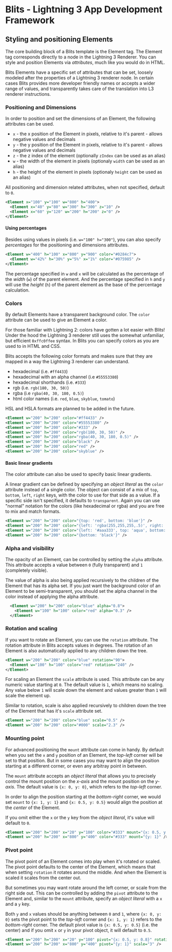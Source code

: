 # Blits - Lightning 3 App Development Framework

## Styling and positioning Elements

The core building block of a Blits template is the Element tag. The Element tag corresponds directly to a node in the Lightning 3 Renderer. You can style and position Elements via _attributes_, much like you would do in HTML.

Blits Elements have a specific set of attributes that can be set, loosely modeled after the properties of a Lightning 3 renderer node. In certain cases Blits provides more developer friendly names or accepts a wider range of values, and transparently takes care of the translation into L3 renderer instructions.

### Positioning and Dimensions

In order to position and set the dimensions of an Element, the following attributes can be used.

  - `x` - the x position of the Element in pixels, relative to it's parent - allows negative values and decimals
  - `y` - the y position of the Element in pixels, relative to it's parent - allows negative values and decimals
  - `z` - the z index of the element (optionally `zIndex` can be used as an alias)
  - `w` - the width of the element in pixels (optionaly `width` can be used as an alias)
  - `h` - the height of the element in pixels (optionaly `height` can be used as an alias)

All positioning and dimension related attributes, when not specified, default to `0`.

```xml
<Element x="100" y="100" w="800" h="400">
  <Element x="40" y="80" w="300" h="300" z="10" />
  <Element x="60" y="120" w="200" h="200" z="0" />
</Element>
```

#### Using percentages

Besides using values in pixels (i.e. `w="100" h="300"`), you can also specify _percentages_ for the positioning and dimensions attributes.

```xml
<Element w="400" h="100" x="800" y="900" color="#0284c7">
  <Element w="42%" h="30%" y="5%" x="1%" color="#075985" />
</Element>
```
The percentage specified in `w` and `x` will be calculated as the percentage of the _width_ (`w`) of the parent element.
And the percentage specified in `h` and `y` will use the _height_ (`h`) of the parent element as the base of the percentage calculation.

### Colors

By default Elements have a transparent background color. The `color` attribute can be used to give an Element a color.

For those familiar with Lightning 2: colors have gotten a lot easier with Blits! Under the hood the Lightning 3 renderer still uses the somewhat unfamiliar, but efficient `0xffc0ffee` syntax. In Blits you can specify colors as you are used to in HTML and CSS.

Blits accepts the following color formats and makes sure that they are mapped in a way the Lightning 3 renderer can understand.

- hexadecimal (i.e. `#ff4433`)
- hexadecimal with an alpha channel (i.e `#55553380`)
- hexadecimal shorthands (i.e. `#333`)
- rgb (i.e. `rgb(180, 30, 50)`)
- rgba (i.e `rgba(40, 30, 180, 0.5)`)
- html color names (i.e. `red`, `blue`, `skyblue`, `tomato`)

HSL and HSLA formats are planned to be added in the future.

```xml
<Element w="200" h="200" color="#ff4433" />
<Element w="200" h="200" color="#55553380" />
<Element w="200" h="200" color="#333" />
<Element w="200" h="200" color="rgb(180, 30, 50)" />
<Element w="200" h="200" color="rgba(40, 30, 180, 0.5)" />
<Element w="200" h="200" color="black" />
<Element w="200" h="200" color="red" />
<Element w="200" h="200" color="skyblue" />
```

#### Basic linear gradients

The color attribute can also be used to specify basic linear gradients.

A linear gradient can be defined by specifying an _object literal_ as the `color` attribute instead of a single color. The object can consist of a mix of `top`, `bottom`, `left`, `right` keys, with the color to use for that side as a value. If a specific side isn't specified, it defaults to `transparent`. Again you can use "normal" notation for the colors (like hexadecimal or rgba) and you are free to mix and match formats.

```xml
<Element w="200" h="200" color="{top: 'red', bottom: 'blue'}" />
<Element w="200" h="200" color="{left: 'rgba(255,255,255,.5)', right: '#000'}" />
<Element w="200" h="200" color="{left: '#aaa333', top: 'aqua', bottom: rgb(255,100,20)'}" />
<Element w="200" h="200" color="{bottom: 'black'}" />
```

### Alpha and visibility

The opacity of an Element, can be controlled by setting the `alpha` attribute. This attribute accepts a value between `0` (fully transparent) and `1` (completely visible).

The value of alpha is also being applied recursively to the children of the Element that has its alpha set. If you just want the background color of an Element to be semi-transparent, you should set the alpha channel in the color instead of applying the alpha attribute.

```xml
  <Element w="200" h="200" color="blue" alpha="0.8">
    <Element w="100" h="100" color="red" alpha="0.3" />
  </Element>
```

### Rotation and scaling

If you want to rotate an Element, you can use the `rotation` attribute. The rotation attribute in Blits accepts values in degrees. The rotation of an Element is also automatically applied to any children down the tree.

```xml
<Element w="200" h="200" color="blue" rotation="90">
  <Element w="100" h="100" color="red" rotation="240" />
</Element>
```

For scaling an Element the `scale` attribute is used. This attribute can be any numeric value starting at `0`. The default value is `1`, which means no scaling. Any value below `1` will scale down the element and values greater than `1` will scale the element up.

Similar to rotation, scale is also applied recursively to children down the tree of the Element that has it's `scale` attribute set.

```xml
<Element w="200" h="200" color="blue" scale="0.5" />
<Element w="200" h="200" color="#000" scale="2.3" />
```

### Mounting point

For advanced positioning the `mount` attribute can come in handy. By default when you set the `x` and `y` position of an Element, the _top-left_ corner will be set to that position. But in some cases you may want to align the position starting at a different corner, or even any arbitray point in between.

The `mount` attribute accepts an _object literal_ that allows you to precisely control the mount position on the _x-axis_ and the mount position on the _y-axis_. The default value is `{x: 0, y: 0}`, which refers to the _top-left_ corner.

In order to align the position starting at the _bottom-right_ corner, we would set `mount` to `{x: 1, y: 1}` and `{x: 0.5, y: 0.5}` would align the position at the _center_ of the Element.

If you omit either the `x` or the `y` key from the _object literal_, it's value will default to `0`.

```xml
<Element w="200" h="200" x="20" y="100" color="#333" mount="{x: 0.5, y: 0.8}" />
<Element w="200" h="200" x="800" y="400" color="#333" mount="{y: 1}" />
```

### Pivot point

The pivot point of an Element comes into play when it's rotated or scaled. The pivot point defaults to the center of the Element, which means that when setting `rotation` it rotates around the middle. And when the Element is scaled it scales from the center out.

But sometimes you may want rotate around the left corner, or scale from the right side out. This can be controlled by adding the `pivot` attribute to the Element and, similar to the `mount` attribute, specify an _object literal_ with a `x` and a `y` key.

Both `y` and `x` values should be anything between `0` and `1`, where `{x: 0, y: 0}` sets the pivot point to the _top-left_ corner and `{x: 1, y: 1}` refers to the _bottom-right_ corner. The default pivot value is `{x: 0.5, y: 0.5}` (i.e. the center) and if you omit `x` or `y` in your pivot object, it will default to `0.5`.

```xml
<Element w="200" h="200" x="20" y="100" pivot="{x: 0.5, y: 0.8}" rotation="69" />
<Element w="200" h="200" x="800" y="400" pivot="{y: 1}" scale="3" />
```
